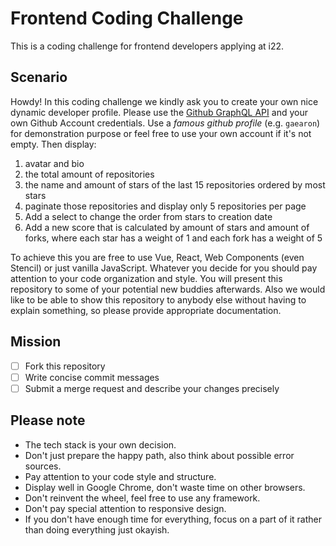 # Frontend Coding Challenge
This is a coding challenge for frontend developers applying at i22.

## Scenario
Howdy! In this coding challenge we kindly ask you to create your own nice dynamic developer profile. Please use the [Github GraphQL API](https://docs.github.com/en/graphql) and your own Github Account credentials. Use a *famous github profile* (e.g. `gaearon`) for demonstration purpose or feel free to use your own account if it's not empty. Then display:

1. avatar and bio
2. the total amount of repositories
3. the name and amount of stars of the last 15 repositories ordered by most stars
4. paginate those repositories and display only 5 repositories per page
5. Add a select to change the order from stars to creation date
6. Add a new score that is calculated by amount of stars and amount of forks, where each star has a weight of 1 and each fork has a weight of 5

To achieve this you are free to use Vue, React, Web Components (even Stencil) or just vanilla JavaScript. Whatever you decide for you should pay attention to your code organization and style. You will present this repository to some of your potential new buddies afterwards. Also we would like to be able to show this repository to anybody else without having to explain something, so please provide appropriate documentation.

## Mission
- [ ] Fork this repository
- [ ] Write concise commit messages
- [ ] Submit a merge request and describe your changes precisely

## Please note
- The tech stack is your own decision.
- Don't just prepare the happy path, also think about possible error sources.
- Pay attention to your code style and structure.
- Display well in Google Chrome, don't waste time on other browsers.
- Don't reinvent the wheel, feel free to use any framework.
- Don't pay special attention to responsive design.
- If you don't have enough time for everything, focus on a part of it rather than doing everything just okayish.
